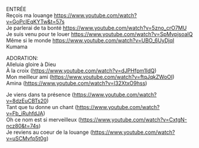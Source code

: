 ENTRÉE  
Reçois ma louange  https://www.youtube.com/watch?v=GoPcIEqKYTw&t=57s  
Je parlerai de ta bonté https://www.youtube.com/watch?v=5zno_crO7MU  
Je suis venu pour te louer https://www.youtube.com/watch?v=SpMvpjsoaIQ   
Même si le monde https://www.youtube.com/watch?v=UBO_6UyDjqI   
Kumama  

ADORATION:  
Alleluia gloire à Dieu   
À la croix (https://www.youtube.com/watch?v=dJPHfpm1IdQ)  
Mon meilleur ami (https://www.youtube.com/watch?v=ftqJqkZWoOI)  
Amina (https://www.youtube.com/watch?v=l32XtxO9hss)  
  
Je viens dans ta présence (https://www.youtube.com/watch?v=8dzEuCBTs20)  
Tant que tu donne un chant (https://www.youtube.com/watch?v=Fb_iRuhfdJA)  
Oh ce nom est si merveilleux (https://www.youtube.com/watch?v=CxtgN-ncz80&t=74s)  
Je reviens au coeur de la louange (https://www.youtube.com/watch?v=uSCMvfp5t0g)  


